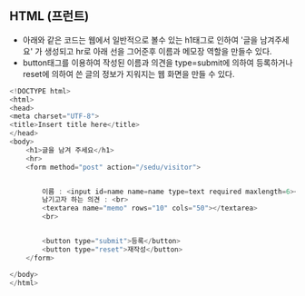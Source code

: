 ## HTML (프런트) 

- 아래와 같은 코드는 웹에서 일반적으로 볼수 있는 h1태그로 인하여 '글을 남겨주세요' 가 생성되고 hr로 아래 선을 그어준후 이름과 메모장 역할을 만들수 있다.
- button태그를 이용하여 작성된 이름과 의견을 type=submit에 의하여 등록하거나 reset에 의하여 쓴 글의 정보가 지워지는 웹 화면을 만들 수 있다. 

```javascript
<!DOCTYPE html>
<html>
<head>
<meta charset="UTF-8">
<title>Insert title here</title>
</head>
<body>
	<h1>글을 남겨 주세요</h1>
	<hr>
	<form method="post" action="/sedu/visitor">


		이름 : <input id=name name=name type=text required maxlength=6><br>
		남기고자 하는 의견 : <br>
		<textarea name="memo" rows="10" cols="50"></textarea>
		<br>


		<button type="submit">등록</button>
		<button type="reset">재작성</button>
	</form>

</body>
</html>
```
